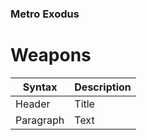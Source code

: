 ### **Metro Exodus**
# Weapons
| Syntax | Description |
| ----------- | ----------- |
| Header | Title |
| Paragraph | Text |
